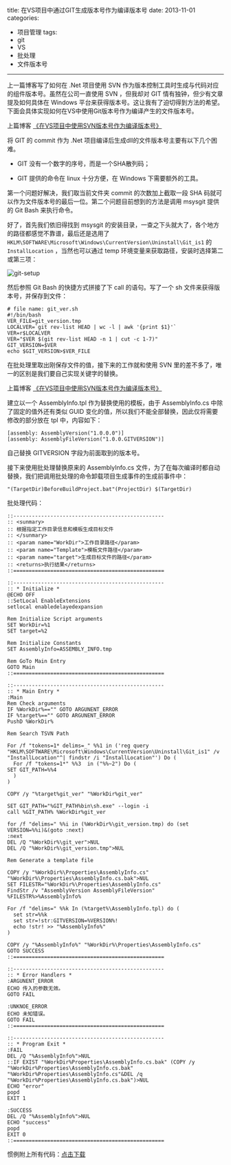 title: 在VS项目中通过GIT生成版本号作为编译版本号
date: 2013-11-01
categories: 
- 项目管理
tags:
- git
- VS
- 批处理
- 文件版本号

---

 上一篇博客写了如何在 .Net 项目使用 SVN 作为版本控制工具时生成与代码对应的组件版本号。虽然在公司一直使用 SVN ，但我却对 GIT 情有独钟，但少有文章提及如何具体在 Windows 平台来获得版本号。这让我有了迫切得到方法的希望。下面会具体实现如何在VS中使用Git版本号作为编译产生的文件版本号。

<!--more-->

 上篇博客 [《在VS项目中使用SVN版本号作为编译版本号》](http://blog.tnidea.com/svn-project-version.html "在VS项目中使用SVN版本号作为编译版本号")

 将 GIT 的 commit 作为 .Net 项目编译后生成dll的文件版本号主要有以下几个困难。

 - GIT 没有一个数字的序号，而是一个SHA散列码；

 - GIT 提供的命令在 linux 十分方便，在 Windows 下需要额外的工具。

 第一个问题好解决，我们取当前文件夹 commit 的次数加上截取一段 SHA 码就可以作为文件版本号的最后一位。第二个问题目前想到的方法是调用 msysgit 提供的 Git Bash 来执行命令。

 好了，首先我们依旧得找到 msysgit 的安装目录，一查之下头就大了，各个地方的路径都感觉不靠谱，最后还是选用了
 `HKLM\SOFTWARE\Microsoft\Windows\CurrentVersion\Uninstall\Git_is1` 的 `InstallLocation` ，当然也可以通过 temp 环境变量来获取路径，安装时选择第二或第三项：

![git-setup](http://blog.tnidea.com/media/image/git-setup.png)

 然后参照 Git Bash 的快捷方式拼接了下 call 的语句。写了一个 sh 文件来获得版本号，并保存到文件：

    # file name: git_ver.sh
    #!/bin/bash 
    VER_FILE=git_version.tmp
    LOCALVER=`git rev-list HEAD | wc -l | awk '{print $1}'`
    VER=r$LOCALVER
    VER="$VER $(git rev-list HEAD -n 1 | cut -c 1-7)"
    GIT_VERSION=$VER
    echo $GIT_VERSION>$VER_FILE

 在批处理里取出刚保存文件的值，接下来的工作就和使用 SVN 里的差不多了，唯一的区别是我们要自己实现关键字的替换。

 上篇博客 [《在VS项目中使用SVN版本号作为编译版本号》](http://blog.tnidea.com/svn-project-version.html "在VS项目中使用SVN版本号作为编译版本号")

 建立以一个 AssemblyInfo.tpl 作为替换使用的模板，由于 AssemblyInfo.cs 中除了固定的值外还有类似 GUID 变化的值，所以我们不能全部替换，因此仅将需要修改的部分放在 tpl 中，内容如下：

    [assembly: AssemblyVersion("1.0.0.0")]
    [assembly: AssemblyFileVersion("1.0.0.GITVERSION")]

 自己替换 GITVERSION 字段为前面取到的版本号。

 接下来使用批处理替换原来的 AssemblyInfo.cs 文件，为了在每次编译时都自动替换，我们把调用批处理的命令卸载项目生成事件的生成前事件中：

    "(TargetDir)BeforeBuildProject.bat"(ProjectDir) $(TargetDir)

 批处理代码：

    ::-------------------------------------------------
    :: <sunmary>
    :: 根据指定工作目录信息和模板生成目标文件
    :: </sunmary>
    :: <param name="WorkDir">工作目录路径</param>
    :: <param name="Template">模板文件路径</param>
    :: <param name="target">生成目标文件的路径</param>
    :: <returns>执行结果</returns>
    ::=================================================
    
    ::-------------------------------------------------
    :: * Initialize *
    @ECHO OFF
    ::SetLocal EnableExtensions
    setlocal enabledelayedexpansion
    
    Rem Initialize Script arguments
    SET WorkDir=%1
    SET target=%2
    
    Rem Initialize Constants
    SET AssemblyInfo=ASSEMBLY_INFO.tmp
    
    Rem GoTo Main Entry
    GOTO Main
    ::=================================================
    
    ::-------------------------------------------------
    :: * Main Entry *
    :Main
    Rem Check arguments
    IF %WorkDir%=="" GOTO ARGUNENT_ERROR
    IF %target%=="" GOTO ARGUNENT_ERROR
    PushD %WorkDir%
    
    Rem Search TSVN Path
    
    For /f "tokens=1* delims=_" %%1 in ('reg query "HKLM\SOFTWARE\Microsoft\Windows\CurrentVersion\Uninstall\Git_is1" /v "InstallLocation"^| findstr /i "InstallLocation"') Do (
      For /f "tokens=1*" %%3  in ("%%~2") Do (
    SET GIT_PATH=%%4
      )
    )
    
    COPY /y "%target%git_ver" "%WorkDir%git_ver"
    
    SET GIT_PATH="%GIT_PATH%bin\sh.exe" --login -i
    call %GIT_PATH% %WorkDir%git_ver
    
    for /f "delims=" %%i in (%WorkDir%\git_version.tmp) do (set VERSION=%%i)&(goto :next)
    :next
    DEL /Q "%WorkDir%\git_ver">NUL
    DEL /Q "%WorkDir%\git_version.tmp">NUL
    
    Rem Generate a template file
    
    COPY /y "%WorkDir%\Properties\AssemblyInfo.cs" "%WorkDir%\Properties\AssemblyInfo.cs.bak">NUL
    SET FILESTR="%WorkDir%\Properties\AssemblyInfo.cs"
    FindStr /v "AssemblyVersion AssemblyFileVersion" %FILESTR%>%AssemblyInfo%
    
    For /f "delims=" %%k In (%target%\AssemblyInfo.tpl) do (
      set str=%%k
      set str=!str:GITVERSION=%VERSION%!
      echo !str! >> "%AssemblyInfo%"
    )
    
    COPY /y "%AssemblyInfo%" "%WorkDir%\Properties\AssemblyInfo.cs"
    GOTO SUCCESS
    ::=================================================
    
    ::-------------------------------------------------
    :: * Error Handlers *
    :ARGUNENT_ERROR
    ECHO 传入的参数无效。
    GOTO FAIL
    
    :UNKNOE_ERROR
    ECHO 未知错误。
    GOTO FAIL
    ::=================================================
    
    ::-------------------------------------------------
    :: * Program Exit *
    :FAIL
    DEL /Q "%AssemblyInfo%">NUL
    ::IF EXIST "%WorkDir%Properties\AssemblyInfo.cs.bak" (COPY /y "%WorkDir%Properties\AssemblyInfo.cs.bak" "%WorkDir%Properties\AssemblyInfo.cs"&DEL /q "%WorkDir%Properties\AssemblyInfo.cs.bak")>NUL
    ECHO "error"
    popd
    EXIT 1
    
    :SUCCESS
    DEL /Q "%AssemblyInfo%">NUL
    ECHO "success"
    popd
    EXIT 0
    ::=================================================
	

 惯例附上所有代码：[点击下载](http://pan.baidu.com/s/1osg9C "GIT生成版本号.rar")